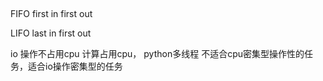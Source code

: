 ## 

FIFO    first in first out

LIFO    last in first out


io 操作不占用cpu
计算占用cpu， 
python多线程  不适合cpu密集型操作性的任务，适合io操作密集型的任务

